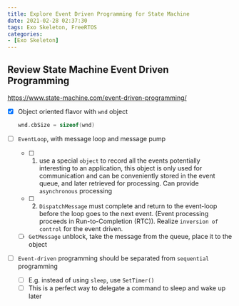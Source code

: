 ```yaml
---
title: Explore Event Driven Programming for State Machine
date: 2021-02-28 02:37:30
tags: Exo Skeleton, FreeRTOS
categories:
- [Exo Skeleton]
---
```


## Review State Machine Event Driven Programming

https://www.state-machine.com/event-driven-programming/

- [x] Object oriented flavor with `wnd` object

  ```c
  wnd.cbSize = sizeof(wnd)
  ```

- [ ] `EventLoop`, with message loop and message pump

  - [ ] 1. use a special `object` to record all the events potentially interesting to an application, this object is only used for communication and can be conveniently stored in the event queue, and later retrieved for processing. Can provide `asynchronous` processing
  - [ ] 2. `DispatchMessage` must complete and return to the event-loop before the loop goes to the next event. (Event processing proceeds in Run-to-Completion (RTC)). Realize `inversion of control` for the event driven.
  - [ ] `GetMessage` unblock, take the message from the queue, place it to the object

- [ ] `Event-driven` programming should be separated from `sequential` programming

  - [ ] E.g. instead of using `sleep`, use `SetTimer()`
  - [ ] This is a perfect way to delegate a command to sleep and wake up later